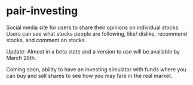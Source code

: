 # pair-investing
Social media site for users to share their opinions on individual stocks.  Users can see what stocks people are following, like/ dislike, recommend stocks, and comment on stocks.

Update: Almost in a beta state and a version to use will be available by March 28th.

Coming soon, ability to have an investing simulator with funds where you can buy and sell shares to see how you may fare in the real market.
